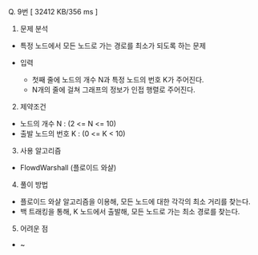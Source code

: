 Q. 9번 [ 32412 KB/356 ms ]

1. 문제 분석
- 특정 노드에서 모든 노드로 가는 경로를 최소가 되도록 하는 문제


- 입력
  - 첫째 줄에 노드의 개수 N과 특정 노드의 번호 K가 주어진다.
  - N개의 줄에 걸쳐 그래프의 정보가 인접 행렬로 주어진다.

2. 제약조건
- 노드의 개수 N : (2 <= N <= 10)
- 출발 노드의 번호 K : (0 <= K < 10)

3. 사용 알고리즘
- FlowdWarshall (플로이드 와샬)

4. 풀이 방법
- 플로이드 와샬 알고리즘을 이용해, 모든 노드에 대한 각각의 최소 거리를 찾는다.
- 백 트래킹을 통해, K 노드에서 출발해, 모든 노드로 가는 최소 경로를 찾는다.

5. 어려운 점
- ~